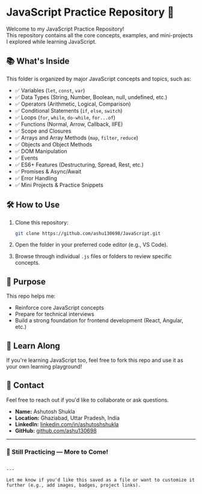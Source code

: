 # JavaScript Practice Repository 🚀

Welcome to my JavaScript Practice Repository!  
This repository contains all the core concepts, examples, and mini-projects I explored while learning JavaScript.

## 📚 What's Inside

This folder is organized by major JavaScript concepts and topics, such as:

- ✅ Variables (`let`, `const`, `var`)
- ✅ Data Types (String, Number, Boolean, null, undefined, etc.)
- ✅ Operators (Arithmetic, Logical, Comparison)
- ✅ Conditional Statements (`if`, `else`, `switch`)
- ✅ Loops (`for`, `while`, `do-while`, `for...of`)
- ✅ Functions (Normal, Arrow, Callback, IIFE)
- ✅ Scope and Closures
- ✅ Arrays and Array Methods (`map`, `filter`, `reduce`)
- ✅ Objects and Object Methods
- ✅ DOM Manipulation
- ✅ Events
- ✅ ES6+ Features (Destructuring, Spread, Rest, etc.)
- ✅ Promises & Async/Await
- ✅ Error Handling
- ✅ Mini Projects & Practice Snippets

## 🛠 How to Use

1. Clone this repository:
   ```bash
   git clone https://github.com/ashu130698/JavaScript.git
2. Open the folder in your preferred code editor (e.g., VS Code).

3. Browse through individual `.js` files or folders to review specific concepts.

## 📌 Purpose

This repo helps me:

* Reinforce core JavaScript concepts
* Prepare for technical interviews
* Build a strong foundation for frontend development (React, Angular, etc.)

## 🧠 Learn Along

If you're learning JavaScript too, feel free to fork this repo and use it as your own learning playground!

## 📩 Contact

Feel free to reach out if you'd like to collaborate or ask questions.

* **Name:** Ashutosh Shukla
* **Location:** Ghaziabad, Uttar Pradesh, India
* **LinkedIn:** [linkedin.com/in/ashutoshshukla](https://linkedin.com/in/ashutoshshukla)
* **GitHub:** [github.com/ashu130698](https://github.com/ashu130698)

---

### 🚧 Still Practicing — More to Come!

```

---

Let me know if you'd like this saved as a file or want to customize it further (e.g., add images, badges, project links).
```
